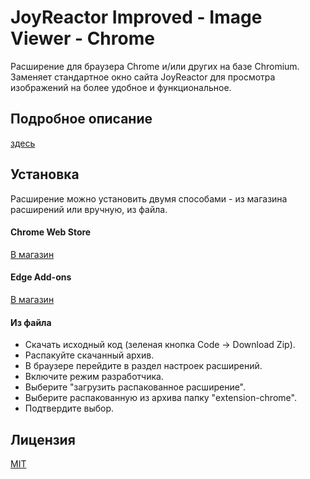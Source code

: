 
# JoyReactor Improved - Image Viewer - Chrome
Расширение для браузера Chrome и/или других на базе Chromium.
Заменяет стандартное окно сайта JoyReactor для просмотра изображений на более удобное и функциональное. 


## Подробное описание
[здесь](https://github.com/Melserval/JoyReactorImproved-ImageViewer-Docs#readme)

## Установка
Расширение можно установить двумя способами - из магазина расширений или вручную, из файла.

#### Chrome Web Store 
[В магазин](https://chrome.google.com/webstore/detail/joyreactor-improved-image/nfbhnnnfokpfbhlfioalinmfaggjjoia)
#### Edge Add-ons
[В магазин](https://microsoftedge.microsoft.com/addons/detail/joyreactor-improved-ima/pcaliphjelgbknaaeoklinlmmkkpedcn)

#### Из файла
- Скачать исходный код (зеленая кнопка Code -> Download Zip).
- Распакуйте скачанный архив.
- В браузере перейдите в раздел настроек расширений.
- Включите режим разработчика.
- Выберите "загрузить распакованное расширение".
- Выберите распакованную из архива папку "extension-chrome".
- Подтвердите выбор.


## Лицензия
[MIT](LICENSE)
